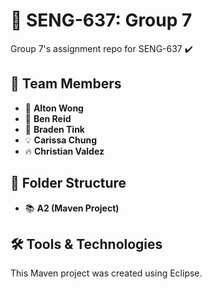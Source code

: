 # 🚀 SENG-637: Group 7

Group 7's assignment repo for SENG-637 ✔️

## 🌈 Team Members

- 🏐 **Alton Wong**
- 🧠 **Ben Reid**
- 🎨 **Braden Tink**
- 💡 **Carissa Chung**
- 🔥 **Christian Valdez**

## 📂 Folder Structure

- 📚 **A2 (Maven Project)**

## 🛠️ Tools & Technologies

This Maven project was created using Eclipse.
